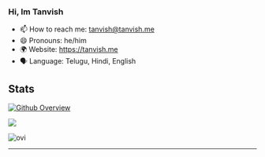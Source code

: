### Hi, Im Tanvish

- 📫 How to reach me: tanvish@tanvish.me
- 😄 Pronouns: he/him
- 🌍 Website: https://tanvish.me
- 🗣️ Language: Telugu, Hindi, English

## Stats

[![Github Overview](https://stats-github.azurewebsites.net/?theme=transparent&include_all_commits=true&count_private=true&show_icons=true&line_height=20&title_color=b0b0b0&icon_color=9100d4&text_color=A1A1A1&bg_color=0,000000,550299)](https://github.com/TanvishGG)

![](https://github-readme-streak-stats.herokuapp.com/?user=TanvishGG&theme=dark&hide_border=false)

<img src="https://stats-github.azurewebsites.net/top-langs?theme=transparent" alt="ovi" />


---
